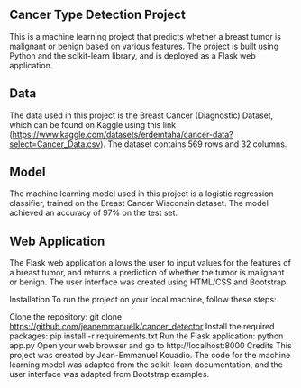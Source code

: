 ## Cancer Type Detection Project
This is a machine learning project that predicts whether a breast tumor is malignant or benign based on various features. The project is built using Python and the scikit-learn library, and is deployed as a Flask web application.

## Data
The data used in this project is the Breast Cancer (Diagnostic) Dataset, which can be found on Kaggle using this link (https://www.kaggle.com/datasets/erdemtaha/cancer-data?select=Cancer_Data.csv). The dataset contains 569 rows and 32 columns.

## Model
The machine learning model used in this project is a logistic regression classifier, trained on the Breast Cancer Wisconsin dataset. The model achieved an accuracy of 97% on the test set.

## Web Application
The Flask web application allows the user to input values for the features of a breast tumor, and returns a prediction of whether the tumor is malignant or benign. The user interface was created using HTML/CSS and Bootstrap.

Installation
To run the project on your local machine, follow these steps:

Clone the repository: git clone https://github.com/jeanemmanuelk/cancer_detector
Install the required packages: pip install -r requirements.txt
Run the Flask application: python app.py
Open your web browser and go to http://localhost:8000
Credits
This project was created by Jean-Emmanuel Kouadio. The code for the machine learning model was adapted from the scikit-learn documentation, and the user interface was adapted from Bootstrap examples.
 
